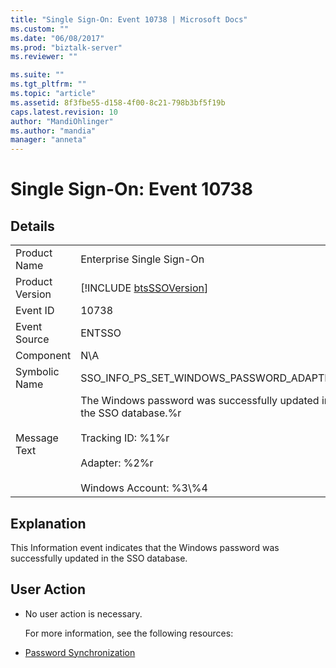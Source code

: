```yaml
---
title: "Single Sign-On: Event 10738 | Microsoft Docs"
ms.custom: ""
ms.date: "06/08/2017"
ms.prod: "biztalk-server"
ms.reviewer: ""

ms.suite: ""
ms.tgt_pltfrm: ""
ms.topic: "article"
ms.assetid: 8f3fbe55-d158-4f00-8c21-798b3bf5f19b
caps.latest.revision: 10
author: "MandiOhlinger"
ms.author: "mandia"
manager: "anneta"
---
```

# Single Sign-On: Event 10738
## Details  

|                 |                                                                                                                                                                  |
|-----------------|------------------------------------------------------------------------------------------------------------------------------------------------------------------|
|  Product Name   |                                                                    Enterprise Single Sign-On                                                                     |
| Product Version |                                                   [!INCLUDE [btsSSOVersion](../includes/btsssoversion-md.md)]                                                    |
|    Event ID     |                                                                              10738                                                                               |
|  Event Source   |                                                                              ENTSSO                                                                              |
|    Component    |                                                                               N\A                                                                                |
|  Symbolic Name  |                                                             SSO_INFO_PS_SET_WINDOWS_PASSWORD_ADAPTER                                                             |
|  Message Text   | The Windows password was successfully updated in the SSO database.%r<br /><br /> Tracking ID: %1%r<br /><br /> Adapter: %2%r<br /><br /> Windows Account: %3\\%4 |

## Explanation  
 This Information event indicates that the Windows password was successfully updated in the SSO database.  

## User Action  

- No user action is necessary.  

  For more information, see the following resources:  

- [Password Synchronization](../core/password-synchronization2.md)
